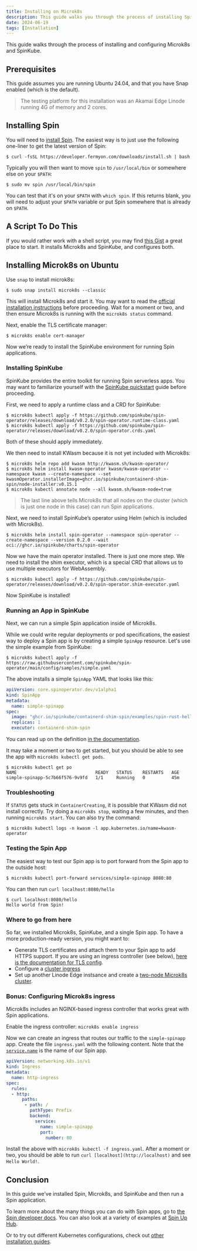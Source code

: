 ```yaml
---
title: Installing on Microk8s
description: This guide walks you through the process of installing SpinKube using [Microk8s](https://microk8s.io/).
date: 2024-06-19
tags: [Installation]
---
```


This guide walks through the process of installing and configuring Microk8s and SpinKube.

## Prerequisites

This guide assumes you are running Ubuntu 24.04, and that you have Snap enabled (which is the default).

> The testing platform for this installation was an Akamai Edge Linode running 4G of memory and 2 cores.

## Installing Spin
You will need to [install Spin](https://developer.fermyon.com/spin/quickstart). The easiest way is to just use the following one-liner to get the latest version of Spin:

```console { data-plausible="copy-quick-deploy-sample" }
$ curl -fsSL https://developer.fermyon.com/downloads/install.sh | bash
```

Typically you will then want to move `spin` to `/usr/local/bin` or somewhere else on your `$PATH`:

```console { data-plausible="copy-quick-deploy-sample" }
$ sudo mv spin /usr/local/bin/spin
```

You can test that it's on your `$PATH` with `which spin`. If this returns blank, you will need to adjust your `$PATH` variable or put Spin somewhere that is already on `$PATH`.

## A Script To Do This

If you would rather work with a shell script, you may find [this Gist](https://gist.github.com/kate-goldenring/47950ccb30be2fa0180e276e82ac3593#file-spinkube-on-microk8s-sh) a great place to start. It installs Microk8s and SpinKube, and configures both.

## Installing Microk8s on Ubuntu

Use `snap` to install microk8s:

```console { data-plausible="copy-quick-deploy-sample" }
$ sudo snap install microk8s --classic
```

This will install Microk8s and start it. You may want to read the [official installation instructions](https://microk8s.io/docs/getting-started) before proceeding. Wait for a moment or two, and then ensure Microk8s is running with the `microk8s status` command.

Next, enable the TLS certificate manager:

```console { data-plausible="copy-quick-deploy-sample" }
$ microk8s enable cert-manager
```

Now we’re ready to install the SpinKube environment for running Spin applications.

### Installing SpinKube

SpinKube provides the entire toolkit for running Spin serverless apps.  You may want to familiarize yourself with the [SpinKube quickstart](https://www.spinkube.dev/docs/install/quickstart/) guide before proceeding.

First, we need to apply a runtime class and a CRD for SpinKube:

```console { data-plausible="copy-quick-deploy-sample" }
$ microk8s kubectl apply -f https://github.com/spinkube/spin-operator/releases/download/v0.2.0/spin-operator.runtime-class.yaml
$ microk8s kubectl apply -f https://github.com/spinkube/spin-operator/releases/download/v0.2.0/spin-operator.crds.yaml
```

Both of these should apply immediately.

We then need to install KWasm because it is not yet included with Microk8s:

```console { data-plausible="copy-quick-deploy-sample" }
$ microk8s helm repo add kwasm http://kwasm.sh/kwasm-operator/
$ microk8s helm install kwasm-operator kwasm/kwasm-operator --namespace kwasm --create-namespace --set kwasmOperator.installerImage=ghcr.io/spinkube/containerd-shim-spin/node-installer:v0.15.1
$ microk8s kubectl annotate node --all kwasm.sh/kwasm-node=true

```

> The last line above tells Microk8s that all nodes on the cluster (which is just one node in this case) can run Spin applications.

Next, we need to install SpinKube’s operator using Helm (which is included with Microk8s).

```console { data-plausible="copy-quick-deploy-sample" }
$ microk8s helm install spin-operator --namespace spin-operator --create-namespace --version 0.2.0 --wait oci://ghcr.io/spinkube/charts/spin-operator

```

Now we have the main operator installed. There is just one more step. We need to install the shim executor, which is a special CRD that allows us to use multiple executors for WebAssembly.

```console { data-plausible="copy-quick-deploy-sample" }
$ microk8s kubectl apply -f https://github.com/spinkube/spin-operator/releases/download/v0.2.0/spin-operator.shim-executor.yaml

```

Now SpinKube is installed!

### Running an App in SpinKube

Next, we can run a simple Spin application inside of Microk8s.

While we could write regular deployments or pod specifications, the easiest way to deploy a Spin app is by creating a simple `SpinApp` resource. Let's use the simple example from SpinKube:

```console { data-plausible="copy-quick-deploy-sample" }
$ microk8s kubectl apply -f https://raw.githubusercontent.com/spinkube/spin-operator/main/config/samples/simple.yaml
```
The above installs a simple `SpinApp` YAML that looks like this:

```yaml
apiVersion: core.spinoperator.dev/v1alpha1
kind: SpinApp
metadata:
  name: simple-spinapp
spec:
  image: "ghcr.io/spinkube/containerd-shim-spin/examples/spin-rust-hello:v0.13.0"
  replicas: 1
  executor: containerd-shim-spin
```

You can read up on the definition [in the documentation](https://www.spinkube.dev/docs/reference/spin-app/).

It may take a moment or two to get started, but you should be able to see the app with `microk8s kubectl get pods`.

```console { data-plausible="copy-quick-deploy-sample" }
$ microk8s kubectl get po
NAME                              READY   STATUS    RESTARTS   AGE
simple-spinapp-5c7b66f576-9v9fd   1/1     Running   0          45m
```

### Troubleshooting

If `STATUS` gets stuck in `ContainerCreating`, it is possible that KWasm did not install correctly. Try doing a `microk8s stop`, waiting a few minutes, and then running `microk8s start`. You can also try the command:

```console { data-plausible="copy-quick-deploy-sample" }
$ microk8s kubectl logs -n kwasm -l app.kubernetes.io/name=kwasm-operator
```

### Testing the Spin App

The easiest way to test our Spin app is to port forward from the Spin app to the outside host:

```console { data-plausible="copy-quick-deploy-sample" }
$ microk8s kubectl port-forward services/simple-spinapp 8080:80
```

You can then run `curl localhost:8080/hello`

```console { data-plausible="copy-quick-deploy-sample" }
$ curl localhost:8080/hello
Hello world from Spin!
```

### Where to go from here

So far, we installed Microk8s, SpinKube, and a single Spin app. To have a more production-ready version, you might want to:

- Generate TLS certificates and attach them to your Spin app to add HTTPS support. If you are using an ingress controller (see below), [here is the documentation for TLS config](https://kubernetes.github.io/ingress-nginx/user-guide/tls/).
- Configure a [cluster ingress](https://microk8s.io/docs/addon-ingress)
- Set up another Linode Edge instsance and create a [two-node Microk8s cluster](https://microk8s.io/docs/clustering).

### Bonus: Configuring Microk8s ingress

Microk8s includes an NGINX-based ingress controller that works great with Spin applications.

Enable the ingress controller: `microk8s enable ingress`

Now we can create an ingress that routes our traffic to the `simple-spinapp` app. Create the file `ingress.yaml` with the following content. Note that the [`service.name`](http://service.name) is the name of our Spin app.

```yaml
apiVersion: networking.k8s.io/v1
kind: Ingress
metadata:
  name: http-ingress
spec:
  rules:
  - http:
      paths:
       - path: /
         pathType: Prefix
         backend:
           service:
             name: simple-spinapp
             port:
               number: 80
```

Install the above with `microk8s kubectl -f ingress.yaml`. After a moment or two, you should be able to run `curl [localhost](http://localhost)` and see `Hello World!`.

## Conclusion

In this guide we've installed Spin, Microk8s, and SpinKube and then run a Spin application.

To learn more about the many things you can do with Spin apps, go to [the Spin developer docs](https://developer.fermyon.com/spin). You can also look at a variety of examples at [Spin Up Hub](https://developer.fermyon.com/hub).

Or to try out different Kubernetes configurations, check out [other installation guides](https://www.spinkube.dev/docs/install/).
